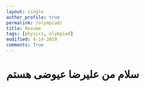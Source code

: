 ```yaml
---
layout: single
author_profile: true
permalink: /olympiad/
title: Resume
tags: [physics, olympiad]
modified: 4-14-2019
comments: True
---
```



# سلام من علیرضا عیوضی هستم
